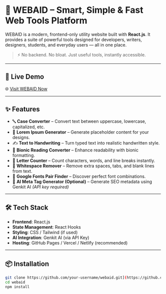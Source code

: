 # 🧠 WEBAID – Smart, Simple & Fast Web Tools Platform

WEBAID is a modern, frontend-only utility website built with **React.js**. It provides a suite of powerful tools designed for developers, writers, designers, students, and everyday users — all in one place.

> ⚡ No backend. No bloat. Just useful tools, instantly accessible.

---

## 🚀 Live Demo

🌐 [Visit WEBAID Now](https://webaid-io.web.app/)

---

## ✨ Features

- 🔤 **Case Converter** – Convert text between uppercase, lowercase, capitalized, etc.
- 📄 **Lorem Ipsum Generator** – Generate placeholder content for your designs.
- ✍️ **Text to Handwriting** – Turn typed text into realistic handwritten style.
- 🧠 **Bionic Reading Converter** – Enhance readability with bionic formatting.
- 🔢 **Letter Counter** – Count characters, words, and line breaks instantly.
- 🧹 **Whitespace Remover** – Remove extra spaces, tabs, and blank lines from text.
- 🎨 **Google Fonts Pair Finder** – Discover perfect font combinations.
- 🤖 **AI Meta Tag Generator (Optional)** – Generate SEO metadata using Genkit AI *(API key required)*

---

## 🛠️ Tech Stack

- **Frontend**: React.js
- **State Management**: React Hooks
- **Styling**: CSS / Tailwind (if used)
- **AI Integration**: Genkit AI (via API Key)
- **Hosting**: GitHub Pages / Vercel / Netlify (recommended)

---

## 📦 Installation

```bash
git clone https://github.com/your-username/webaid.git](https://github.com/Abhijith-dev-1/webaid.git
cd webaid
npm install
